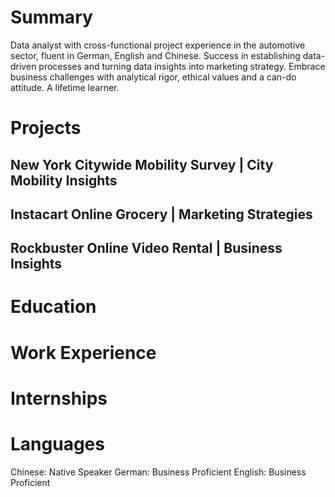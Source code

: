 # Summary
Data analyst with cross-functional project experience in the automotive sector, fluent in German, English and Chinese. Success in establishing data-driven processes and turning data insights into marketing strategy. Embrace business challenges with analytical rigor, ethical values and a can-do attitude. A lifetime learner.

# Projects
## New York Citywide Mobility Survey | City Mobility Insights
## Instacart Online Grocery | Marketing Strategies
## Rockbuster Online Video Rental | Business Insights 

# Education
# Work Experience
# Internships
# Languages
Chinese: Native Speaker
German: Business Proficient 
English: Business Proficient

